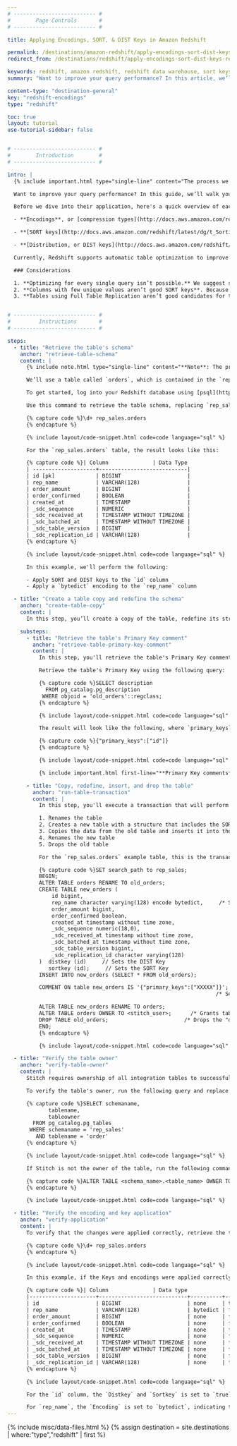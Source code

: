 ```yaml
---
# -------------------------- #
#        Page Controls       #
# -------------------------- #

title: Applying Encodings, SORT, & DIST Keys in Amazon Redshift

permalink: /destinations/amazon-redshift/apply-encodings-sort-dist-keys-redshift
redirect_from: /destinations/redshift/apply-encodings-sort-dist-keys-redshift

keywords: redshift, amazon redshift, redshift data warehouse, sort keys, dist keys, encodings, SORT, DIST, indexes
summary: "Want to improve your query performance? In this article, we’ll walk you through how to use encoding, Sort, and Distribution Keys to streamline query processing in your Amazon Redshift data warehouse."

content-type: "destination-general"
key: "redshift-encodings"
type: "redshift"

toc: true
layout: tutorial
use-tutorial-sidebar: false


# -------------------------- #
#        Introduction        #
# -------------------------- #

intro: |
  {% include important.html type="single-line" content="The process we outline in this tutorial - which includes dropping tables - can lead to data corruption and other issues if done incorrectly. **Proceed with caution or reach out to Stitch support if you have questions.**" %}

  Want to improve your query performance? In this guide, we’ll walk you through how to use encoding, SORT, and DIST (distribution) keys to streamline query processing.

  Before we dive into their application, here's a quick overview of each of these performance enhancing tools.

  - **Encodings**, or [compression types](http://docs.aws.amazon.com/redshift/latest/dg/t_Compressing_data_on_disk.html), are used to reduce the amount of required storage space and the size of data that’s read from storage. This in turn can lead to a reduction in processing time for queries.

  - **[SORT keys](http://docs.aws.amazon.com/redshift/latest/dg/t_Sorting_data.html)** determine the order in which rows in a table are stored. When properly applied, SORT Keys allow large chunks of data to be skipped during query processing. Less data to scan means a shorter processing time, thus improving the query’s performance.

  - **[Distribution, or DIST keys](http://docs.aws.amazon.com/redshift/latest/dg/t_Distributing_data.html)** determine where data is stored in Redshift. When data is replicated into your data warehouse, it’s stored across the compute nodes that make up the cluster. If data is heavily skewed - meaning a large amount is placed on a single node - query performance will suffer. Even distribution prevents these bottlenecks by ensuring that nodes equally share the processing load.

  Currently, Redshift supports automatic table optimization to improve querying performance by using `ALTER` statements and then defining automation for either distribution or sort keys. This feature is not supported for encodings. For more information on how to set this up in Redshift, read the AWS documentation [here](https://docs.aws.amazon.com/redshift/latest/dg/t_Creating_tables.html){:target="new"}. If you prefer to manually improve query performance, continue using this guide.

  ### Considerations

  1. **Optimizing for every single query isn’t possible.** We suggest selecting the most important queries and selecting SORT/DIST keys that will improve the performance of those queries.
  2. **Columns with few unique values aren’t good SORT keys**. Because SORT Keys store records together based on similar values, selecting a column with few unique values as the SORT key will heavily skew the data. This will lead to an increase in query processing time.
  3. **Tables using Full Table Replication aren’t good candidates for this process** Due to the nature of [Full Table Replication]({{ link.replication.full-table | prepend: site.baseurl }}), encodings, SORT, and DIST keys in these tables may be overwritten during the replication attempts that follow application.


# -------------------------- #
#         Instructions       #
# -------------------------- #

steps:
  - title: "Retrieve the table's schema"
    anchor: "retrieve-table-schema"
    content: |
      {% include note.html type="single-line" content="**Note**: The process outlined here can be used across the board to apply encodings **and** Keys." %}

      We’ll use a table called `orders`, which is contained in the `rep_sales` schema.

      To get started, log into your Redshift database using [psql](https://docs.aws.amazon.com/redshift/latest/mgmt/connecting-from-psql.html){:target="new"}.

      Use this command to retrieve the table schema, replacing `rep_sales` and `orders` with the names of your schema and table, respectively:

      {% capture code %}\d+ rep_sales.orders
      {% endcapture %}

      {% include layout/code-snippet.html code=code language="sql" %}

      For the `rep_sales.orders` table, the result looks like this:

      {% capture code %}| Column              | Data Type                  |
      | --------------------+----------------------------|
      | id [pk]             | BIGINT                     |
      | rep_name            | VARCHAR(128)               |
      | order_amount        | BIGINT                     |
      | order_confirmed     | BOOLEAN                    |
      | created_at          | TIMESTAMP                  |
      | _sdc_sequence       | NUMERIC                    |
      | _sdc_received_at    | TIMESTAMP WITHOUT TIMEZONE |
      | _sdc_batched_at     | TIMESTAMP WITHOUT TIMEZONE |
      | _sdc_table_version  | BIGINT                     |
      | _sdc_replication_id | VARCHAR(128)               |
      {% endcapture %}

      {% include layout/code-snippet.html code=code language="sql" %}

      In this example, we'll perform the following:

      - Apply SORT and DIST keys to the `id` column
      - Apply a `bytedict` encoding to the `rep_name` column

  - title: "Create a table copy and redefine the schema"
    anchor: "create-table-copy"
    content: |
      In this step, you’ll create a copy of the table, redefine its structure to include the DIST and SORT Keys, insert/rename the table, and then drop the "old" table.

    substeps:
      - title: "Retrieve the table's Primary Key comment"
        anchor: "retrieve-table-primary-key-comment"
        content: |
          In this step, you'll retrieve the table's Primary Key comment. This will be used in the next step to indicate which column(s) are the table's Primary Keys.

          Retrieve the table's Primary Key using the following query:

          {% capture code %}SELECT description
            FROM pg_catalog.pg_description
           WHERE objoid = 'old_orders'::regclass;
          {% endcapture %}

          {% include layout/code-snippet.html code=code language="sql" %}

          The result will look like the following, where `primary_keys` is an array of strings referencing the columns used as the table's Primary Key:

          {% capture code %}{"primary_keys":["id"]}
          {% endcapture %}

          {% include layout/code-snippet.html code=code language="sql" %}

          {% include important.html first-line="**Primary Key comments**" content="Redshift doesn’t enforce the use of Primary Keys, but Stitch requires them to replicate data. In the following example, you'll see `COMMENT` being used to note the table's Primary Key. **Make sure you include the Primary Key comment in the next step, as missing or incorrectly defined Primary Key comments will cause issues with data replication.**" %}

      - title: "Copy, redefine, insert, and drop the table"
        anchor: "run-table-transaction"
        content: |
          In this step, you'll execute a transaction that will perform the following:

          1. Renames the table
          2. Creates a new table with a structure that includes the SORT and DIST keys
          3. Copies the data from the old table and inserts it into the new, redefined table
          4. Renames the new table
          5. Drops the old table

          For the `rep_sales.orders` example table, this is the transaction that will perform the actions listed above:

          {% capture code %}SET search_path to rep_sales;
          BEGIN;
          ALTER TABLE orders RENAME TO old_orders;
          CREATE TABLE new_orders (
              id bigint,
              rep_name character varying(128) encode bytedict,     /* Sets the encoding */
              order_amount bigint,
              order_confirmed boolean,
              created_at timestamp without time zone,
              _sdc_sequence numeric(18,0),
              _sdc_received_at timestamp without time zone,
              _sdc_batched_at timestamp without time zone,
              _sdc_table_version bigint,
              _sdc_replication_id character varying(128)
          )  distkey (id)     // Sets the DIST Key
             sortkey (id);     // Sets the SORT Key
          INSERT INTO new_orders (SELECT * FROM old_orders);

          COMMENT ON table new_orders IS '{"primary_keys":["XXXXX"]}';
                                                                  /* Sets Primary Key comment */

          ALTER TABLE new_orders RENAME TO orders;
          ALTER TABLE orders OWNER TO <stitch_user>;      /* Grants table ownership to Stitch */
          DROP TABLE old_orders;                        /* Drops the "old" table */
          END;
          {% endcapture %}

          {% include layout/code-snippet.html code=code language="sql" %}

  - title: "Verify the table owner"
    anchor: "verify-table-owner"
    content: |
      Stitch requires ownership of all integration tables to successfully load data. If Stitch isn't the table owner, issues with data replication will occur.

      To verify the table's owner, run the following query and replace `rep_sales` and `orders` with the names of the schema and table, respectively:

      {% capture code %}SELECT schemaname,
             tablename,
             tableowner
        FROM pg_catalog.pg_tables
       WHERE schemaname = 'rep_sales'
         AND tablename = 'order'
      {% endcapture %}

      {% include layout/code-snippet.html code=code language="sql" %}

      If Stitch is not the owner of the table, run the following command:

      {% capture code %}ALTER TABLE <schema_name>.<table_name> OWNER TO <stitch_user>;
      {% endcapture %}

      {% include layout/code-snippet.html code=code language="sql" %}

  - title: "Verify the encoding and key application"
    anchor: "verify-application"
    content: |
      To verify that the changes were applied correctly, retrieve the table’s schema again using this command, replacing `rep_sales` and `orders` with the names of your schema and table, respectively:

      {% capture code %}\d+ rep_sales.orders
      {% endcapture %}

      {% include layout/code-snippet.html code=code language="sql" %}

      In this example, if the Keys and encodings were applied correctly, the response would look something like this:

      {% capture code %}| Column              | Data type                  | Encoding | Distkey | Sortkey |
      |---------------------+----------------------------+----------+---------+---------|
      | id                  | BIGINT                     | none     | true    | true    |  
      | rep_name            | VARCHAR(128)               | bytedict | false   | false   |  
      | order_amount        | BIGINT                     | none     | false   | false   |
      | order_confirmed     | BOOLEAN                    | none     | false   | false   |
      | created_at          | TIMESTAMP                  | none     | false   | false   |
      | _sdc_sequence       | NUMERIC                    | none     | false   | false   |
      | _sdc_received_at    | TIMESTAMP WITHOUT TIMEZONE | none     | false   | false   |
      | _sdc_batched_at     | TIMESTAMP WITHOUT TIMEZONE | none     | false   | false   |
      | _sdc_table_version  | BIGINT                     | none     | false   | false   |
      | _sdc_replication_id | VARCHAR(128)               | none     | false   | false   |
      {% endcapture %}

      {% include layout/code-snippet.html code=code language="sql" %}

      For the `id` column, the `Distkey` and `Sortkey` is set to `true`, meaning that the keys were properly applied.

      For `rep_name`, the `Encoding` is set to `bytedict`, indicating that the encoding was also properly applied.
---
```

{% include misc/data-files.html %}
{% assign destination = site.destinations | where:"type","redshift" | first %}